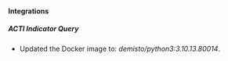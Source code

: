 #### Integrations
##### ACTI Indicator Query
- Updated the Docker image to: *demisto/python3:3.10.13.80014*.
